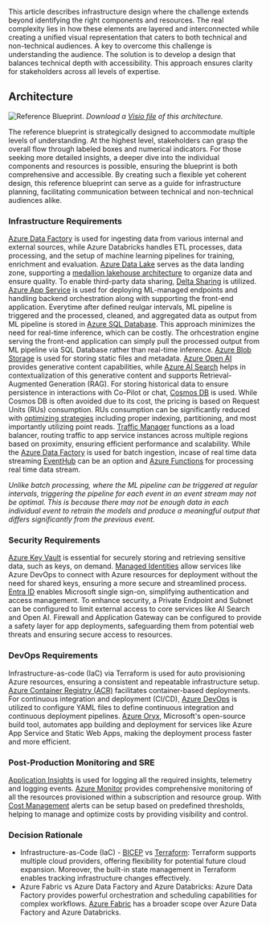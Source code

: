 This article describes infrastructure design where the challenge extends beyond identifying the right components and resources. The real complexity lies in how these elements are layered and interconnected while creating a unified visual representation that caters to both technical and non-technical audiences. A key to overcome this challenge is understanding the audience. The solution is to develop a design that balances technical depth with accessibility. This approach ensures clarity for stakeholders across all levels of expertise.

## Architecture
![Reference Blueprint.](_images/data-ai-ml-end-to-end-reference-flow.svg)
*Download a [Visio file](https://arch-center.azureedge.net/data-ai-ml-end-to-end-reference-flow.vsdx) of this architecture.*

The reference blueprint is strategically designed to accommodate multiple levels of understanding. At the highest level, stakeholders can grasp the overall flow through labeled boxes and numerical indicators. For those seeking more detailed insights, a deeper dive into the individual components and resources is possible, ensuring the blueprint is both comprehensive and accessible. By creating such a flexible yet coherent design, this reference blueprint can serve as a guide for infrastructure planning, facilitating communication between technical and non-technical audiences alike.

### Infrastructure Requirements
[Azure Data Factory](https://learn.microsoft.com/en-us/azure/data-factory/introduction) is used for ingesting data from various internal and external sources, while Azure Databricks handles ETL processes, data processing, and the setup of machine learning pipelines for training, enrichment and evaluation. [Azure Data Lake](https://learn.microsoft.com/en-us/azure/storage/blobs/data-lake-storage-introduction) serves as the data landing zone, supporting a [medallion lakehouse architecture](https://learn.microsoft.com/en-us/azure/databricks/lakehouse/medallion) to organize data and ensure quality. To enable third-party data sharing, [Delta Sharing](https://learn.microsoft.com/en-us/azure/databricks/delta-sharing/) is utilized. [Azure App Service](https://learn.microsoft.com/en-us/azure/app-service/) is used for deploying ML-managed endpoints and handling backend orchestration along with supporting the front-end application. Everytime after defined reulgar intervals, ML pipeline is triggered and the processed, cleaned, and aggregated data as output from ML pipeline is stored in [Azure SQL Database](https://learn.microsoft.com/en-us/azure/azure-sql/database/sql-database-paas-overview?view=azuresql). This approach minimizes the need for real-time inference, which can be costly. The orhcestration engine serving the front-end application can simply pull the processed output from ML pipeline via SQL Database rather than real-time inference. [Azure Blob Storage](https://learn.microsoft.com/en-us/azure/storage/blobs/storage-blobs-introduction) is used for storing static files and metadata. [Azure Open AI](https://learn.microsoft.com/en-us/azure/ai-services/openai/overview) provides generative content capabilities, while [Azure AI Search](https://learn.microsoft.com/en-us/azure/search/search-what-is-azure-search) helps in contextualization of this generative content and supports Retrieval-Augmented Generation (RAG). For storing historical data to ensure persistence in interactions with Co-Pilot or chat, [Cosmos DB](https://learn.microsoft.com/en-us/azure/cosmos-db/introduction) is used. While Cosmos DB is often avoided due to its cost, the pricing is based on Request Units (RUs) consumption. RUs consumption can be significantly reduced with [optimizing strategies](https://learn.microsoft.com/en-us/azure/cosmos-db/optimize-cost-reads-writes) including proper indexing, partitioning, and most importantly utilizing point reads. [Traffic Manager](https://learn.microsoft.com/en-us/azure/traffic-manager/traffic-manager-overview) functions as a load balancer, routing traffic to app service instances across multiple regions based on proximity, ensuring efficient performance and scalability. While the [Azure Data Factory]() is used for batch ingestion, incase of real time data streaming [EventHub](https://learn.microsoft.com/en-us/azure/event-hubs/event-hubs-about) can be an option and [Azure Functions](https://learn.microsoft.com/en-us/azure/azure-functions/functions-overview) for processing real time data stream. 

*Unlike batch processing, where the ML pipeline can be triggered at regular intervals, triggering the pipeline for each event in an event stream may not be optimal. This is because there may not be enough data in each individual event to retrain the models and produce a meaningful output that differs significantly from the previous event.*

### Security Requirements
[Azure Key Vault](https://learn.microsoft.com/en-us/azure/key-vault/general/overview) is essential for securely storing and retrieving sensitive data, such as keys, on demand. [Managed Identities](https://learn.microsoft.com/en-us/entra/identity/managed-identities-azure-resources/overview) allow services like Azure DevOps to connect with Azure resources for deployment without the need for shared keys, ensuring a more secure and streamlined process. [Entra ID](https://learn.microsoft.com/en-us/entra/fundamentals/whatis) enables Microsoft single sign-on, simplifying authentication and access management. To enhance security, a Private Endpoint and Subnet can be configured to limit external access to core services like AI Search and Open AI. Firewall and Application Gateway can be configured to provide a safety layer for app deployments, safeguarding them from potential web threats and ensuring secure access to resources.

### DevOps Requirements
Infrastructure-as-code (IaC) via Terraform is used for auto provisioning Azure resources, ensuring a consistent and repeatable infrastructure setup. [Azure Container Registry (ACR)](https://learn.microsoft.com/en-us/azure/container-registry/container-registry-intro) facilitates container-based deployments. For continuous integration and deployment (CI/CD), [Azure DevOps](https://learn.microsoft.com/en-us/azure/devops/user-guide/what-is-azure-devops?view=azure-devops) is utilized to configure YAML files to define continuous integration and continuous deployment pipelines. [Azure Oryx](https://github.com/microsoft/Oryx), Microsoft's open-source build tool, automates app building and deployment for services like Azure App Service and Static Web Apps, making the deployment process faster and more efficient.

### Post-Production Monitoring and SRE
[Application Insights](https://learn.microsoft.com/en-us/azure/azure-monitor/app/app-insights-overview) is used for logging all the required insights, telemetry and logging events. [Azure Monitor](https://learn.microsoft.com/en-us/azure/azure-monitor/fundamentals/overview) provides comprehensive monitoring of all the resources provisioned within a subscription and resource group. With [Cost Management](https://learn.microsoft.com/en-us/azure/cost-management-billing/costs/overview-cost-management) alerts can be setup based on predefined thresholds, helping to manage and optimize costs by providing visibility and control.

### Decision Rationale
- Infrastructure-as-Code (IaC) - [BICEP](https://learn.microsoft.com/en-us/azure/azure-resource-manager/bicep/overview?tabs=bicep) vs [Terraform](https://developer.hashicorp.com/terraform): Terraform supports multiple cloud providers, offering flexibility for potential future cloud expansion. Moreover, the built-in state management in Terraform enables tracking infrastructure changes effectively.
- Azure Fabric vs Azure Data Factory and Azure Databricks: Azure Data Factory provides powerful orchestration and scheduling capabilities for complex workflows. [Azure Fabric](https://learn.microsoft.com/en-us/fabric/fundamentals/microsoft-fabric-overview) has a broader scope over Azure Data Factory and Azure Databricks.

